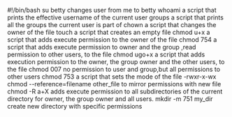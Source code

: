 #!/bin/bash
su betty changes user from me to betty
whoami  a script that prints the effective username of the current user
groups  a script that prints all the groups the current user is part of
chown a script that changes the owner of the file
touch a script that creates an empty file
chmod u+x a script that adds execute permission to the owner of the file
chmod 754 a script that adds execute permission to owner and the group ,read permission to other users, to the file
chmod ugo+x a script that adds execution permission to the owner, the group owner and the other users, to the file
chmod 007 no permission to user and group,but all permissions to other users
chmod 753 a script that sets the mode of the file -rwxr-x-wx
chmod --reference=filename other_file  to mirror permissions with new file
chmod -R a+X  adds execute permission to all subdirectories of the current directory for owner, the group owner and all  users.
mkdir -m 751 my_dir create new directory with specific permissions

